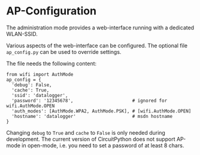AP-Configuration
================

The administration mode provides a web-interface running with a dedicated
WLAN-SSID.

Various aspects of the web-interface can be configured. The optional
file `ap_config.py` can be used to override settings.

The file needs the following content:

    from wifi import AuthMode
    ap_config = {
      'debug': False,
      'cache': True,
      'ssid': 'datalogger',
      'password': '12345678',                      # ignored for wifi.AuthMode.OPEN
      'auth_modes': [AuthMode.WPA2, AuthMode.PSK], # [wifi.AuthMode.OPEN]
      'hostname': 'datalogger'                     # msdn hostname
    }

Changing `debug` to `True` and `cache` to `False` is only needed during
development. The current version of CircuitPython does not support
AP-mode in open-mode, i.e. you need to set a password of at least 8 chars.
